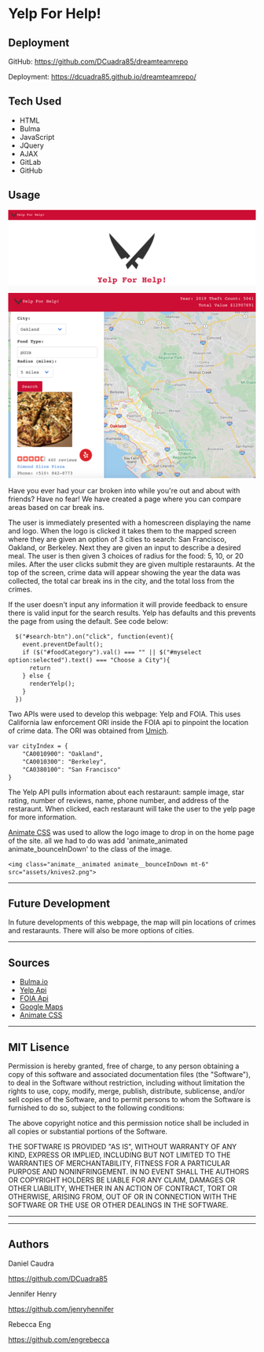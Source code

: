 # Yelp For Help!

## Deployment

GitHub: https://github.com/DCuadra85/dreamteamrepo

Deployment: https://dcuadra85.github.io/dreamteamrepo/

## Tech Used

* HTML
* Bulma
* JavaScript
* JQuery
* AJAX
* GitLab
* GitHub

## Usage

![Picture](assets/home.png)
![main page](assets/main.png)

Have you ever had your car broken into while you're out and about with friends? Have no fear! We have created a page where you can compare areas based on car break ins. 

The user is immediately presented with a homescreen displaying the name and logo. When the logo is clicked it takes them to the mapped screen where they are given an option of 3 cities to search: San Francisco, Oakland, or Berkeley. Next they are given an input to describe a desired meal. The user is then given 3 choices of radius for the food: 5, 10, or 20 miles. After the user clicks submit they are given multiple restaraunts. At the top of the screen, crime data will appear showing the year the data was collected, the total car break ins in the city, and the total loss from the crimes.

If the user doesn't input any information it will provide feedback to ensure there is valid input for the search results. Yelp has defaults and this prevents the page from using the default. See code below:

```
  $("#search-btn").on("click", function(event){
    event.preventDefault();
    if ($("#foodCategory").val() === "" || $("#myselect option:selected").text() === "Choose a City"){
      return
    } else {
      renderYelp();
    }
  })
```

Two APIs were used to develop this webpage: Yelp and FOIA. This uses California law enforcement ORI inside the FOIA api to pinpoint the location of crime data. The ORI was obtained from [Umich](https://www.icpsr.umich.edu/files/NACJD/ORIs/06oris.html). 

```
var cityIndex = {
    "CA0010900": "Oakland",
    "CA0010300": "Berkeley",
    "CA0380100": "San Francisco"
}
```

The Yelp API pulls information about each restaraunt: sample image, star rating, number of reviews, name, phone number, and address of the restaraunt. When clicked, each restaraunt will take the user to the yelp page for more information.

[Animate CSS](https://animate.style/) was used to allow the logo image to drop in on the home page of the site. all we had to do was add 'animate_animated animate_bounceInDown' to the class of the image.

```
<img class="animate__animated animate__bounceInDown mt-6" src="assets/knives2.png">

```


<hr>

## Future Development

In future developments of this webpage, the map will pin locations of crimes and restaraunts. There will also be more options of cities.

<hr>

## Sources

* [Bulma.io](https://bulma.io/)
* [Yelp Api](https://www.yelp.com/developers/documentation/v3)
* [FOIA Api](https://www.foia.gov/developer/)
* [Google Maps](https://developers.google.com/maps/documentation)
* [Animate CSS](https://animate.style/)

<hr>

## MIT Lisence

Permission is hereby granted, free of charge, to any person obtaining a copy of this software and associated documentation files (the "Software"), to deal in the Software without restriction, including without limitation the rights to use, copy, modify, merge, publish, distribute, sublicense, and/or sell copies of the Software, and to permit persons to whom the Software is furnished to do so, subject to the following conditions:

The above copyright notice and this permission notice shall be included in all copies or substantial portions of the Software.

THE SOFTWARE IS PROVIDED "AS IS", WITHOUT WARRANTY OF ANY KIND, EXPRESS OR IMPLIED, INCLUDING BUT NOT LIMITED TO THE WARRANTIES OF MERCHANTABILITY, FITNESS FOR A PARTICULAR PURPOSE AND NONINFRINGEMENT. IN NO EVENT SHALL THE AUTHORS OR COPYRIGHT HOLDERS BE LIABLE FOR ANY CLAIM, DAMAGES OR OTHER LIABILITY, WHETHER IN AN ACTION OF CONTRACT, TORT OR OTHERWISE, ARISING FROM, OUT OF OR IN CONNECTION WITH THE SOFTWARE OR THE USE OR OTHER DEALINGS IN THE SOFTWARE.


<hr>
<hr>

## Authors

Daniel Caudra

https://github.com/DCuadra85

Jennifer Henry

https://github.com/jenryhennifer

Rebecca Eng

https://github.com/engrebecca